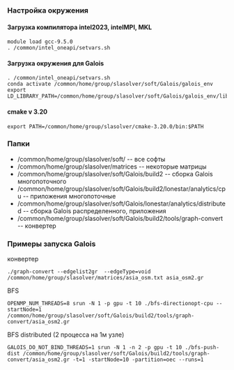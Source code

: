 ### Настройка окружения
#### Загрузка компилятора intel2023, intelMPI, MKL
``` 
module load gcc-9.5.0
. /common/intel_oneapi/setvars.sh 
```
#### Загрузка окружения для Galois
``` 
. /common/intel_oneapi/setvars.sh
conda activate /common/home/group/slasolver/soft/Galois/galois_env
export LD_LIBRARY_PATH=/common/home/group/slasolver/soft/Galois/galois_env/lib:$LD_LIBRARY_PATH
```

#### cmake v 3.20
```
export PATH=/common/home/group/slasolver/cmake-3.20.0/bin:$PATH
```

### Папки
- /common/home/group/slasolver/soft/ -- все софты
- /common/home/group/slasolver/matrices -- некоторые матрицы
- /common/home/group/slasolver/soft/Galois/build2 -- сборка Galois многопоточного
- /common/home/group/slasolver/soft/Galois/build2/lonestar/analytics/cpu -- приложения многопоточные
- /common/home/group/slasolver/soft/Galois/lonestar/analytics/distributed -- сборка Galois распределенного, приложения
- /common/home/group/slasolver/soft/Galois/build2/tools/graph-convert -- конвертер

### Примеры запуска Galois
конвертер
```
./graph-convert --edgelist2gr  --edgeType=void /common/home/group/slasolver/matrices/asia_osm.txt asia_osm2.gr
```
BFS
```
OPENMP_NUM_THREADS=8 srun -N 1 -p gpu -t 10 ./bfs-directionopt-cpu --startNode=1 /common/home/group/slasolver/soft/Galois/build2/tools/graph-convert/asia_osm2.gr
```
BFS distributed (2 процесса на 1м узле)
```
GALOIS_DO_NOT_BIND_THREADS=1 srun -N 1 -n 2 -p gpu -t 10 ./bfs-push-dist /common/home/group/slasolver/soft/Galois/build2/tools/graph-convert/asia_osm2.gr -t=1 -startNode=10 -partition=oec --runs=1
```
